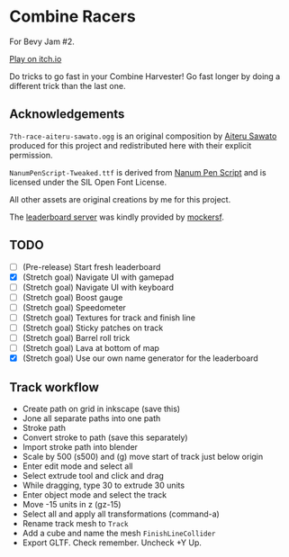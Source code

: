 # Combine Racers

For Bevy Jam #2.

[Play on itch.io](https://euclidean-whale.itch.io/combine-racers)

Do tricks to go fast in your Combine Harvester! Go fast longer by doing a different trick than the last one.

## Acknowledgements

`7th-race-aiteru-sawato.ogg` is an original composition by [Aiteru Sawato](https://www.youtube.com/channel/UCXkaOsXAVvxY2HFFRt7PjPQ) produced for this project and redistributed here with their explicit permission.

`NanumPenScript-Tweaked.ttf` is derived from [Nanum Pen Script](https://fonts.adobe.com/fonts/nanum-pen-script) and is licensed under the SIL Open Font License.

All other assets are original creations by me for this project.

The [leaderboard server](https://jornet.vleue.com/) was kindly provided by [mockersf](https://github.com/sponsors/mockersf).

## TODO

- [ ] (Pre-release) Start fresh leaderboard
- [X] (Stretch goal) Navigate UI with gamepad
- [ ] (Stretch goal) Navigate UI with keyboard
- [ ] (Stretch goal) Boost gauge
- [ ] (Stretch goal) Speedometer
- [ ] (Stretch goal) Textures for track and finish line
- [ ] (Stretch goal) Sticky patches on track
- [ ] (Stretch goal) Barrel roll trick
- [ ] (Stretch goal) Lava at bottom of map
- [X] (Stretch goal) Use our own name generator for the leaderboard

## Track workflow

- Create path on grid in inkscape (save this)
- Jone all separate paths into one path
- Stroke path
- Convert stroke to path (save this separately)
- Import stroke path into blender
- Scale by 500 (s500) and (g) move start of track just below origin
- Enter edit mode and select all
- Select extrude tool and click and drag
- While dragging, type 30 to extrude 30 units
- Enter object mode and select the track
- Move -15 units in z (gz-15)
- Select all and apply all transformations (command-a)
- Rename track mesh to `Track`
- Add a cube and name the mesh `FinishLineCollider`
- Export GLTF. Check remember. Uncheck +Y Up.
